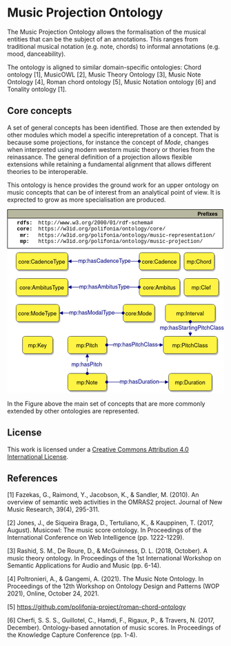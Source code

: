 # Music Projection Ontology
The Music Projection Ontology allows the formalisation of the musical entities that can be the subject of an annotations. 
This ranges from traditional musical notation (e.g. note, chords) to informal annotations (e.g. mood, danceability).

The ontology is aligned to similar domain-specific ontologies: Chord ontology [1], MusicOWL [2], Music Theory Ontology [3], Music Note Ontology [4], Roman chord ontology [5], Music Notation ontology [6] and Tonality ontology [1].

## Core concepts
A set of general concepts has been identified. Those are then extended by other modules which model a specific interepretation of a concept.
That is because some projections, for instance the concept of *Mode*, changes when interpreted using modern western music theory or thories from the reinassance.
The general definition of a projection allows flexible extensions while retaining a fundamental alignment that allows different theories to be interoperable.

This ontology is hence provides the ground work for an upper ontology on music concepts that can be of interest from an analytical point of view. It is exprected to grow as more specialisation are produced.

![General set of concepts](diagrams/main_concepts.drawio.png "General set of concepts")

In the Figure above the main set of concepts that are more commonly extended by other ontologies are represented.

## License

This work is licensed under a
[Creative Commons Attribution 4.0 International License][cc-by].


[cc-by]: http://creativecommons.org/licenses/by/4.0/

## References

[1] Fazekas, G., Raimond, Y., Jacobson, K., & Sandler, M. (2010). An overview of semantic web activities in the OMRAS2 project. Journal of New Music Research, 39(4), 295-311.

[2] Jones, J., de Siqueira Braga, D., Tertuliano, K., & Kauppinen, T. (2017, August). Musicowl: The music score ontology. In Proceedings of the International Conference on Web Intelligence (pp. 1222-1229).

[3] Rashid, S. M., De Roure, D., & McGuinness, D. L. (2018, October). A music theory ontology. In Proceedings of the 1st International Workshop on Semantic Applications for Audio and Music (pp. 6-14).

[4] Poltronieri, A., & Gangemi, A. (2021). The Music Note Ontology. In Proceedings of the 12th Workshop on Ontology Design and Patterns (WOP 2021), Online, October 24, 2021.

[5] https://github.com/polifonia-project/roman-chord-ontology

[6] Cherfi, S. S. S., Guillotel, C., Hamdi, F., Rigaux, P., & Travers, N. (2017, December). Ontology-based annotation of music scores. In Proceedings of the Knowledge Capture Conference (pp. 1-4).
